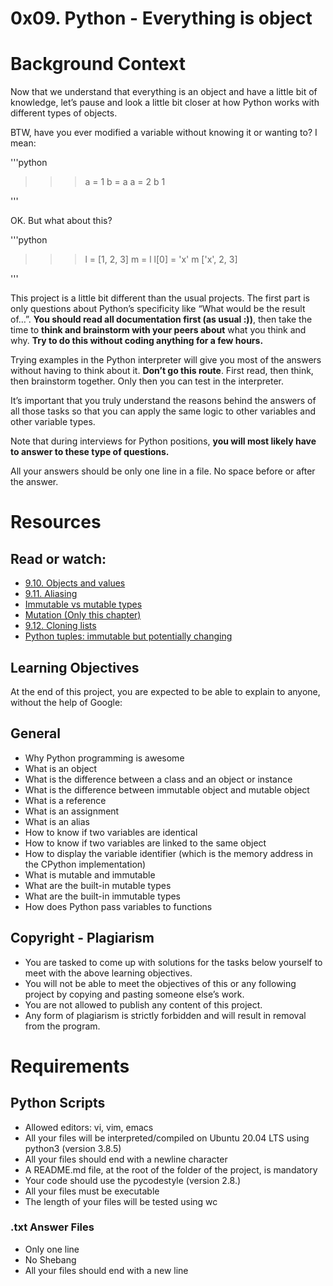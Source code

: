 # 0x09. Python - Everything is object

# Background Context

Now that we understand that everything is an object and have a little bit of knowledge, let’s pause and look a little bit closer at how Python works with different types of objects.

BTW, have you ever modified a variable without knowing it or wanting to? I mean:

'''python
>>> a = 1
>>> b = a
>>> a = 2
>>> b
1
>>>
'''

OK. But what about this?

'''python
>>> l = [1, 2, 3]
>>> m = l
>>> l[0] = 'x'
>>> m
['x', 2, 3]
>>>
'''

This project is a little bit different than the usual projects. The first part is only questions about Python’s specificity like “What would be the result of…”. **You should read all documentation first (as usual :))**, then take the time to **think and brainstorm with your peers about** what you think and why. **Try to do this without coding anything for a few hours.**

Trying examples in the Python interpreter will give you most of the answers without having to think about it. **Don’t go this route**. First read, then think, then brainstorm together. Only then you can test in the interpreter.

It’s important that you truly understand the reasons behind the answers of all those tasks so that you can apply the same logic to other variables and other variable types.

Note that during interviews for Python positions, **you will most likely have to answer to these type of questions.**

All your answers should be only one line in a file. No space before or after the answer.


# Resources

## Read or watch:


- [9.10. Objects and values](http://www.openbookproject.net/thinkcs/python/english2e/ch09.html#objects-and-values)
- [9.11. Aliasing](http://www.openbookproject.net/thinkcs/python/english2e/ch09.html#aliasing)
- [Immutable vs mutable types](https://stackoverflow.com/questions/8056130/immutable-vs-mutable-types)
- [Mutation (Only this chapter)](http://composingprograms.com/pages/24-mutable-data.html#sequence-objects)
- [9.12. Cloning lists](http://www.openbookproject.net/thinkcs/python/english2e/ch09.html#cloning-lists)
- [Python tuples: immutable but potentially changing](http://radar.oreilly.com/2014/10/python-tuples-immutable-but-potentially-changing.html)


## Learning Objectives
At the end of this project, you are expected to be able to explain to anyone, without the help of Google:


## General

- Why Python programming is awesome
- What is an object
- What is the difference between a class and an object or instance
- What is the difference between immutable object and mutable object
- What is a reference
- What is an assignment
- What is an alias
- How to know if two variables are identical
- How to know if two variables are linked to the same object
- How to display the variable identifier (which is the memory address in the CPython implementation)
- What is mutable and immutable
- What are the built-in mutable types
- What are the built-in immutable types
- How does Python pass variables to functions


## Copyright - Plagiarism

- You are tasked to come up with solutions for the tasks below yourself to meet with the above learning objectives.
- You will not be able to meet the objectives of this or any following project by copying and pasting someone else’s work.
- You are not allowed to publish any content of this project.
- Any form of plagiarism is strictly forbidden and will result in removal from the program.


# Requirements

## Python Scripts

- Allowed editors: vi, vim, emacs
- All your files will be interpreted/compiled on Ubuntu 20.04 LTS using python3 (version 3.8.5)
- All your files should end with a newline character
- A README.md file, at the root of the folder of the project, is mandatory
- Your code should use the pycodestyle (version 2.8.)
- All your files must be executable
- The length of your files will be tested using wc

### .txt Answer Files

- Only one line
- No Shebang
- All your files should end with a new line
